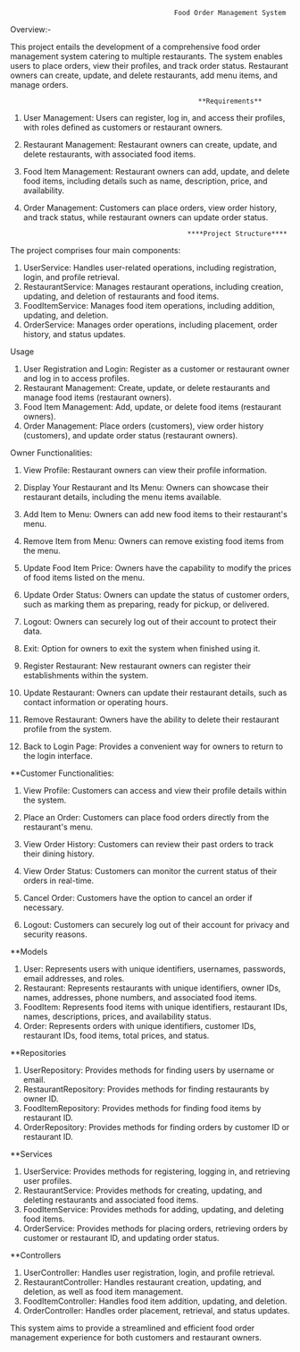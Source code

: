                                              Food Order Management System

Overview:-

This project entails the development of a comprehensive food order management system catering to multiple restaurants. The system enables users to place orders, view their profiles, and track order status. Restaurant owners can create, update, and delete restaurants, add menu items, and manage orders.

                                                   **Requirements**

1. User Management: Users can register, log in, and access their profiles, with roles defined as customers or restaurant owners.
2. Restaurant Management: Restaurant owners can create, update, and delete restaurants, with associated food items.
3. Food Item Management: Restaurant owners can add, update, and delete food items, including details such as name, description, price, and availability.
4. Order Management: Customers can place orders, view order history, and track status, while restaurant owners can update order status.

                                                ****Project Structure****

The project comprises four main components:

1. UserService: Handles user-related operations, including registration, login, and profile retrieval.
2. RestaurantService: Manages restaurant operations, including creation, updating, and deletion of restaurants and food items.
3. FoodItemService: Manages food item operations, including addition, updating, and deletion.
4. OrderService: Manages order operations, including placement, order history, and status updates.

Usage

1. User Registration and Login: Register as a customer or restaurant owner and log in to access profiles.
2. Restaurant Management: Create, update, or delete restaurants and manage food items (restaurant owners).
3. Food Item Management: Add, update, or delete food items (restaurant owners).
4. Order Management: Place orders (customers), view order history (customers), and update order status (restaurant owners).



Owner Functionalities:

1.  View Profile: Restaurant owners can view their profile information.

2.  Display Your Restaurant and Its Menu: Owners can showcase their restaurant details, including the menu items available.

3.  Add Item to Menu: Owners can add new food items to their restaurant's menu.

4.  Remove Item from Menu: Owners can remove existing food items from the menu.

5.  Update Food Item Price: Owners have the capability to modify the prices of food items listed on the menu.

6.  Update Order Status: Owners can update the status of customer orders, such as marking them as preparing, ready for pickup, or delivered.

7.  Logout: Owners can securely log out of their account to protect their data.

8.  Exit: Option for owners to exit the system when finished using it.

9.  Register Restaurant: New restaurant owners can register their establishments within the system.

10. Update Restaurant: Owners can update their restaurant details, such as contact information or operating hours.

11. Remove Restaurant: Owners have the ability to delete their restaurant profile from the system.

12. Back to Login Page: Provides a convenient way for owners to return to the login interface.

**Customer Functionalities:

1.  View Profile: Customers can access and view their profile details within the system.

2.  Place an Order: Customers can place food orders directly from the restaurant's menu.

3.  View Order History: Customers can review their past orders to track their dining history.

4.  View Order Status: Customers can monitor the current status of their orders in real-time.

5.  Cancel Order: Customers have the option to cancel an order if necessary.

6.  Logout: Customers can securely log out of their account for privacy and security reasons.

**Models

1. User: Represents users with unique identifiers, usernames, passwords, email addresses, and roles.
2. Restaurant: Represents restaurants with unique identifiers, owner IDs, names, addresses, phone numbers, and associated food items.
3. FoodItem: Represents food items with unique identifiers, restaurant IDs, names, descriptions, prices, and availability status.
4. Order: Represents orders with unique identifiers, customer IDs, restaurant IDs, food items, total prices, and status.

**Repositories

1. UserRepository: Provides methods for finding users by username or email.
2. RestaurantRepository: Provides methods for finding restaurants by owner ID.
3. FoodItemRepository: Provides methods for finding food items by restaurant ID.
4. OrderRepository: Provides methods for finding orders by customer ID or restaurant ID.

**Services

1. UserService: Provides methods for registering, logging in, and retrieving user profiles.
2. RestaurantService: Provides methods for creating, updating, and deleting restaurants and associated food items.
3. FoodItemService: Provides methods for adding, updating, and deleting food items.
4. OrderService: Provides methods for placing orders, retrieving orders by customer or restaurant ID, and updating order status.

**Controllers

1. UserController: Handles user registration, login, and profile retrieval.
2. RestaurantController: Handles restaurant creation, updating, and deletion, as well as food item management.
3. FoodItemController: Handles food item addition, updating, and deletion.
4. OrderController: Handles order placement, retrieval, and status updates.

This system aims to provide a streamlined and efficient food order management experience for both customers and restaurant owners.
